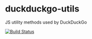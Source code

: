 # duckduckgo-utils
JS utility methods used by DuckDuckGo

[![Build Status](https://api.travis-ci.org/duckduckgo/duckduckgo-utils.svg?branch=master)](https://travis-ci.org/duckduckgo/duckduckgo-utils)
